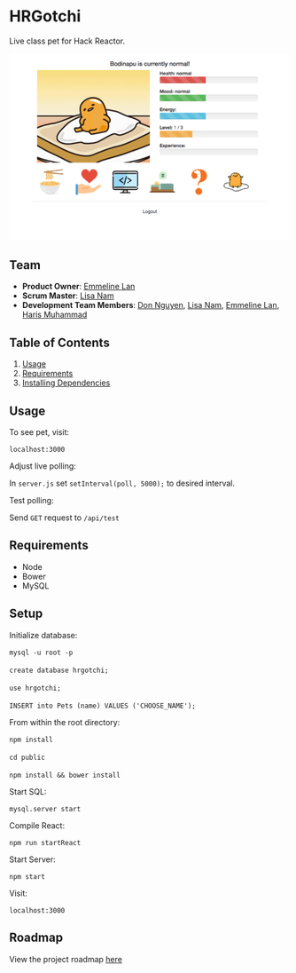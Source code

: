 # HRGotchi
Live class pet for Hack Reactor.

<img src="./examples/hrgotchi_desktop.png">

## Team

  - __Product Owner__: [Emmeline Lan](https://github.com/bloodymushroom)
  - __Scrum Master__: [Lisa Nam](https://github.com/lisanam)
  - __Development Team Members__: [Don Nguyen](https://github.com/nguyendkim), [Lisa Nam](https://github.com/lisanam), [Emmeline Lan](https://github.com/bloodymushroom), [Haris Muhammad](https://github.com/harismh)

## Table of Contents

1. [Usage](#Usage)
1. [Requirements](#Requirements)
1. [Installing Dependencies](#Setup)

## Usage
To see pet, visit:


```
localhost:3000
```


Adjust live polling:

In `server.js` set `setInterval(poll, 5000);` to desired interval.

Test polling:

Send `GET` request to `/api/test`

## Requirements

- Node
- Bower
- MySQL


## Setup

Initialize database:


```
mysql -u root -p

create database hrgotchi;

use hrgotchi;

INSERT into Pets (name) VALUES ('CHOOSE_NAME');
```


From within the root directory:


```
npm install

cd public

npm install && bower install

```


Start SQL:


```
mysql.server start
```


Compile React:


``` 
npm run startReact 
```


Start Server:


```
npm start 
```

Visit:


```
localhost:3000
```

## Roadmap

View the project roadmap [here](https://github.com/Sagacious-Sycamore/Sagacious_Sycamore/issues)
